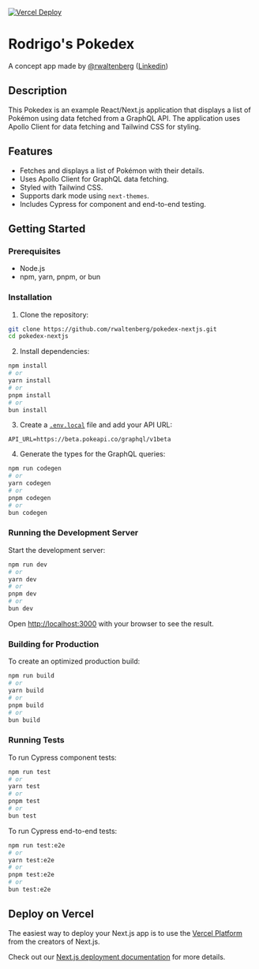[![Vercel Deploy](https://deploy-badge.vercel.app/vercel/rwaltenberg-pokedex?style=for-the-badge)](https://rwaltenberg-pokedex.vercel.app)

# Rodrigo's Pokedex

A concept app made by [@rwaltenberg](https://github.com/rwaltenberg) ([Linkedin](https://linkedin.com/in/rwaltenberg))

## Description

This Pokedex is an example React/Next.js application that displays a list of Pokémon using data fetched from a GraphQL API. The application uses Apollo Client for data fetching and Tailwind CSS for styling.

## Features

- Fetches and displays a list of Pokémon with their details.
- Uses Apollo Client for GraphQL data fetching.
- Styled with Tailwind CSS.
- Supports dark mode using `next-themes`.
- Includes Cypress for component and end-to-end testing.

## Getting Started

### Prerequisites

- Node.js
- npm, yarn, pnpm, or bun

### Installation

1. Clone the repository:

```bash
git clone https://github.com/rwaltenberg/pokedex-nextjs.git
cd pokedex-nextjs
```

2. Install dependencies:

```bash
npm install
# or
yarn install
# or
pnpm install
# or
bun install
```

3. Create a [`.env.local`](.env.local) file and add your API URL:

```env
API_URL=https://beta.pokeapi.co/graphql/v1beta
```

4. Generate the types for the GraphQL queries:

```bash
npm run codegen
# or
yarn codegen
# or
pnpm codegen
# or
bun codegen
```

### Running the Development Server

Start the development server:

```bash
npm run dev
# or
yarn dev
# or
pnpm dev
# or
bun dev
```

Open [http://localhost:3000](http://localhost:3000) with your browser to see the result.

### Building for Production

To create an optimized production build:

```bash
npm run build
# or
yarn build
# or
pnpm build
# or
bun build
```

### Running Tests

To run Cypress component tests:

```bash
npm run test
# or
yarn test
# or
pnpm test
# or
bun test
```

To run Cypress end-to-end tests:

```bash
npm run test:e2e
# or
yarn test:e2e
# or
pnpm test:e2e
# or
bun test:e2e
```

## Deploy on Vercel

The easiest way to deploy your Next.js app is to use the [Vercel Platform](https://vercel.com/new?utm_medium=default-template&filter=next.js&utm_source=create-next-app&utm_campaign=create-next-app-readme) from the creators of Next.js.

Check out our [Next.js deployment documentation](https://nextjs.org/docs/app/building-your-application/deploying) for more details.

